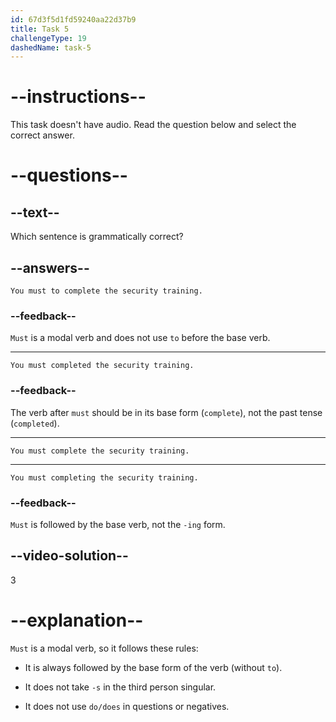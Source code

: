 ```yaml
---
id: 67d3f5d1fd59240aa22d37b9
title: Task 5
challengeType: 19
dashedName: task-5
---
```


# --instructions--

This task doesn't have audio. Read the question below and select the correct answer.

# --questions--

## --text--

Which sentence is grammatically correct?

## --answers--

`You must to complete the security training.`

### --feedback--

`Must` is a modal verb and does not use `to` before the base verb.

---

`You must completed the security training.`

### --feedback--

The verb after `must` should be in its base form (`complete`), not the past tense (`completed`).

---

`You must complete the security training.`

---

`You must completing the security training.`

### --feedback--

`Must` is followed by the base verb, not the `-ing` form.

## --video-solution--

3

# --explanation--

`Must` is a modal verb, so it follows these rules:

- It is always followed by the base form of the verb (without `to`).

- It does not take `-s` in the third person singular.

- It does not use `do/does` in questions or negatives.
